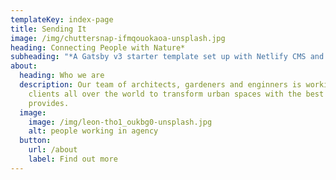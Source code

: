 ```yaml
---
templateKey: index-page
title: Sending It
image: /img/chuttersnap-ifmqouokaoa-unsplash.jpg
heading: Connecting People with Nature*
subheading: "*A Gatsby v3 starter template set up with Netlify CMS and Tailwind CSS."
about:
  heading: Who we are
  description: Our team of architects, gardeners and enginners is working with
    clients all over the world to transform urban spaces with the best nature
    provides.
  image:
    image: /img/leon-tho1_oukbg0-unsplash.jpg
    alt: people working in agency
  button:
    url: /about
    label: Find out more
---
```

